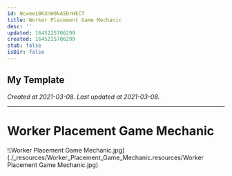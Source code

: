 ```yaml
---
id: Ncwee10KXnH9kASbrHkCT
title: Worker Placement Game Mechanic
desc: ''
updated: 1645225706299
created: 1645225706299
stub: false
isDir: false
---
```

My Template
---

_Created at 2021-03-08._
_Last updated at 2021-03-08._




---

# Worker Placement Game Mechanic


![Worker Placement Game Mechanic.jpg](./_resources/Worker_Placement_Game_Mechanic.resources/Worker Placement Game Mechanic.jpg)

